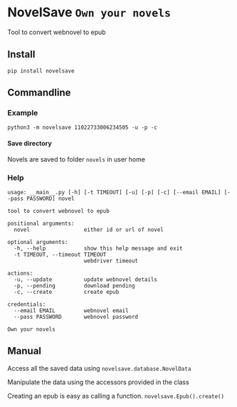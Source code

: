 # NovelSave `Own your novels`

Tool to convert webnovel to epub

## Install

```
pip install novelsave
```

## Commandline

### Example
```
python3 -m novelsave 11022733006234505 -u -p -c
```

#### Save directory

Novels are saved to folder `novels` in user home

### Help

```batch
usage: __main__.py [-h] [-t TIMEOUT] [-u] [-p] [-c] [--email EMAIL] [--pass PASSWORD] novel

tool to convert webnovel to epub

positional arguments:
  novel                 either id or url of novel

optional arguments:
  -h, --help            show this help message and exit
  -t TIMEOUT, --timeout TIMEOUT
                        webdriver timeout

actions:
  -u, --update          update webnovel details
  -p, --pending         download pending
  -c, --create          create epub

credentials:
  --email EMAIL         webnovel email
  --pass PASSWORD       webnovel password

Own your novels
```

## Manual

Access all the saved data using `novelsave.database.NovelData`

Manipulate the data using the accessors provided in the class

Creating an epub is easy as calling a function. `novelsave.Epub().create()`
